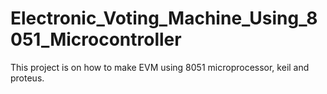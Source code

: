 # Electronic_Voting_Machine_Using_8051_Microcontroller

This project is on how to make EVM using 8051 microprocessor, keil and proteus. 

